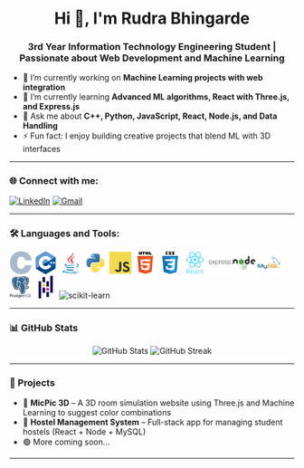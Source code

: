<h1 align="center">Hi 👋, I'm Rudra Bhingarde</h1>
<h3 align="center">3rd Year Information Technology Engineering Student | Passionate about Web Development and Machine Learning</h3>

- 🔭 I’m currently working on **Machine Learning projects with web integration**
- 🌱 I’m currently learning **Advanced ML algorithms, React with Three.js, and Express.js**
- 💬 Ask me about **C++, Python, JavaScript, React, Node.js, and Data Handling**
- ⚡ Fun fact: I enjoy building creative projects that blend ML with 3D interfaces

---

### 🌐 Connect with me:
<p align="left">
  <a href="https://linkedin.com/in/rudra-bhingarde" target="_blank"><img src="https://img.shields.io/badge/LinkedIn-blue?style=for-the-badge&logo=linkedin" alt="LinkedIn"/></a>
  <a href="mailto:rudrabhingarde@gmail.com" target="_blank"><img src="https://img.shields.io/badge/Gmail-red?style=for-the-badge&logo=gmail&logoColor=white" alt="Gmail"/></a>
</p>

---

### 🛠️ Languages and Tools:
<p align="left">
  <img src="https://raw.githubusercontent.com/devicons/devicon/master/icons/c/c-original.svg" alt="C" width="40" height="40"/>
  <img src="https://raw.githubusercontent.com/devicons/devicon/master/icons/cplusplus/cplusplus-original.svg" alt="C++" width="40" height="40"/>
  <img src="https://raw.githubusercontent.com/devicons/devicon/master/icons/java/java-original.svg" alt="Java" width="40" height="40"/>
  <img src="https://raw.githubusercontent.com/devicons/devicon/master/icons/python/python-original.svg" alt="Python" width="40" height="40"/>
  <img src="https://raw.githubusercontent.com/devicons/devicon/master/icons/javascript/javascript-original.svg" alt="JavaScript" width="40" height="40"/>
  <img src="https://raw.githubusercontent.com/devicons/devicon/master/icons/html5/html5-original-wordmark.svg" alt="HTML" width="40" height="40"/>
  <img src="https://raw.githubusercontent.com/devicons/devicon/master/icons/css3/css3-original-wordmark.svg" alt="CSS" width="40" height="40"/>
  <img src="https://raw.githubusercontent.com/devicons/devicon/master/icons/react/react-original-wordmark.svg" alt="React" width="40" height="40"/>
  <img src="https://raw.githubusercontent.com/devicons/devicon/master/icons/express/express-original-wordmark.svg" alt="Express" width="40" height="40"/>
  <img src="https://raw.githubusercontent.com/devicons/devicon/master/icons/nodejs/nodejs-original-wordmark.svg" alt="Node.js" width="40" height="40"/>
  <img src="https://raw.githubusercontent.com/devicons/devicon/master/icons/mysql/mysql-original-wordmark.svg" alt="MySQL" width="40" height="40"/>
  <img src="https://raw.githubusercontent.com/devicons/devicon/master/icons/postgresql/postgresql-original-wordmark.svg" alt="PostgreSQL" width="40" height="40"/>
  <img src="https://raw.githubusercontent.com/devicons/devicon/master/icons/pandas/pandas-original.svg" alt="Pandas" width="40" height="40"/>
  <img src="https://upload.wikimedia.org/wikipedia/commons/0/05/Scikit_learn_logo_small.svg" alt="scikit-learn" width="40" height="40"/>
</p>

---

### 📊 GitHub Stats
<p align="center">
  <img src="https://github-readme-stats.vercel.app/api?username=rudrabhingarde&show_icons=true&theme=react&hide_border=true" alt="GitHub Stats"/>
  <img src="https://github-readme-streak-stats.herokuapp.com/?user=rudrabhingarde&theme=react&hide_border=true" alt="GitHub Streak"/>
</p>

---

### 🚀 Projects
- 🔷 **MicPic 3D** – A 3D room simulation website using Three.js and Machine Learning to suggest color combinations
- 🔶 **Hostel Management System** – Full-stack app for managing student hostels (React + Node + MySQL)
- 🟢 More coming soon...

---

